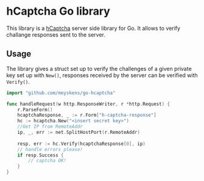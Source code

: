 # hCaptcha Go library

This library is a [hCaptcha](https://www.hcaptcha.com/) server side library for Go.
It allows to verify challange responses sent to the server.

## Usage
The library gives a struct set up to verify the challenges of a given private key set up with `New()`, responses received by the server can be verified with `Verify()`.
```go
import "github.com/meyskens/go-hcaptcha"

func handleRequest(w http.ResponseWriter, r *http.Request) {
    r.ParseForm()
    hcaptchaResponse, _ := r.Form["h-captcha-response"]
    hc := hcaptcha.New("<insert secret key>")
    //Get IP from RemoteAddr
    ip, _, err := net.SplitHostPort(r.RemoteAddr)
    
    resp, err := hc.Verify(hcaptchaResponse[0], ip)
    // handle errors please!
    if resp.Success {
        // captcha OK!
    }
}
```